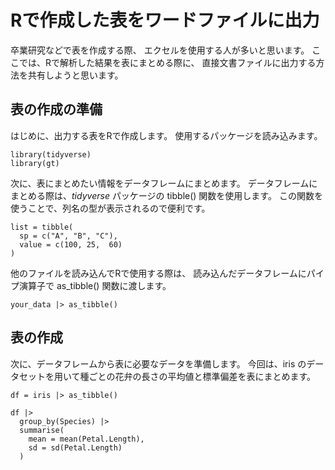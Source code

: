 # Rで作成した表をワードファイルに出力

卒業研究などで表を作成する際、
エクセルを使用する人が多いと思います。
ここでは、Rで解析した結果を表にまとめる際に、
直接文書ファイルに出力する方法を共有しようと思います。

## 表の作成の準備

はじめに、出力する表をRで作成します。
使用するパッケージを読み込みます。

```
library(tidyverse)
library(gt)
```

次に、表にまとめたい情報をデータフレームにまとめます。
データフレームにまとめる際は、$tidyverse$ パッケージの
tibble() 関数を使用します。
この関数を使うことで、列名の型が表示されるので便利です。

```
list = tibble(
  sp = c("A", "B", "C"),
  value = c(100, 25,  60)
)
```

他のファイルを読み込んでRで使用する際は、
読み込んだデータフレームにパイプ演算子で
as_tibble() 関数に渡します。

```
your_data |> as_tibble()
```

## 表の作成

次に、データフレームから表に必要なデータを準備します。
今回は、iris のデータセットを用いて種ごとの花弁の長さの平均値と標準偏差を表にまとめます。

```
df = iris |> as_tibble()

df |> 
  group_by(Species) |> 
  summarise(
    mean = mean(Petal.Length),
    sd = sd(Petal.Length)
  )
```

